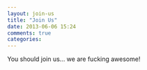 ```yaml
---
layout: join-us
title: "Join Us"
date: 2013-06-06 15:24
comments: true
categories:
---
```


You should join us... we are fucking awesome!